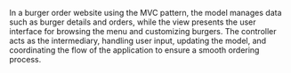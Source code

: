 In a burger order website using the MVC pattern, the model manages data such as burger details and orders, while the view presents the user interface for browsing the menu and customizing burgers. The controller acts as the intermediary, handling user input, updating the model, and coordinating the flow of the application to ensure a smooth ordering process. 
